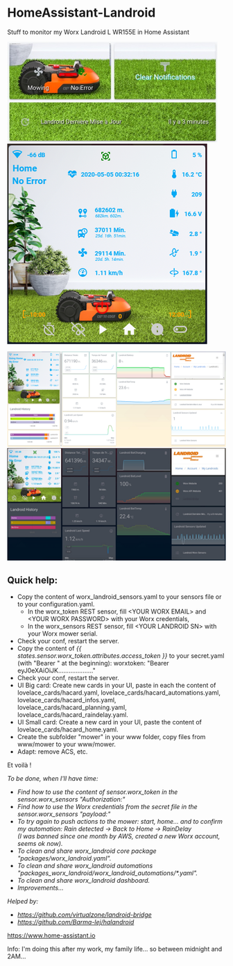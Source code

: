 # HomeAssistant-Landroid
Stuff to monitor my Worx Landroid L WR155E in Home Assistant

![](./.res/home.jpeg)  ![](./.res/card.png)

![](./.res/tab.png)
![](./.res/tab2.jpeg)



## Quick help:
- Copy the content of worx_landroid_sensors.yaml to your sensors file or to your configuration.yaml.
   - In the worx_token REST sensor, fill \<YOUR WORX EMAIL\> and \<YOUR WORX PASSWORD\> with your Worx credentials,
   - In the worx_sensors REST sensor, fill \<YOUR LANDROID SN\> with your Worx mower serial.
- Check your conf, restart the server.
- Copy the content of *{{ states.sensor.worx_token.attributes.access_token }}* to your secret.yaml (with "Bearer " at the beginning): worxtoken: "Bearer eyJ0eXAiOiJK...................."
- Check your conf, restart the server.
- UI Big card: Create new cards in your UI, paste in each the content of lovelace_cards/hacard.yaml, lovelace_cards/hacard_automations.yaml, lovelace_cards/hacard_infos.yaml, lovelace_cards/hacard_planning.yaml, lovelace_cards/hacard_raindelay.yaml.
- UI Small card: Create a new card in your UI, paste the content of lovelace_cards/hacard_home.yaml.
- Create the subfolder "mower" in your www folder, copy files from www/mower to your www/mower.
- Adapt: remove ACS, etc.
 
 Et voilà !  
 
 
 
*To be done, when I'll have time:*
- *Find how to use the content of sensor.worx_token in the sensor.worx_sensors "Authorization:"*
- *Find how to use the Worx credentials from the secret file in the sensor.worx_sensors "payload:"*
- *To try again to push actions to the mower: start, home... and to confirm my automation: Rain detected -> Back to Home -> RainDelay  
(I was banned since one month by AWS, created a new Worx account, seems ok now).*
- *To clean and share worx_landroid core package "packages/worx_landroid.yaml".*
- *To clean and share worx_landroid automations "packages_worx_landroid/worx_landroid_automations/\*.yaml".*
- *To clean and share worx_landroid dashboard.*
- *Improvements...*

*Helped by:*
* *https://github.com/virtualzone/landroid-bridge*
* *https://github.com/Barma-lej/halandroid*

https://www.home-assistant.io

Info:
I'm doing this after my work, my family life... so between midnight and 2AM...
